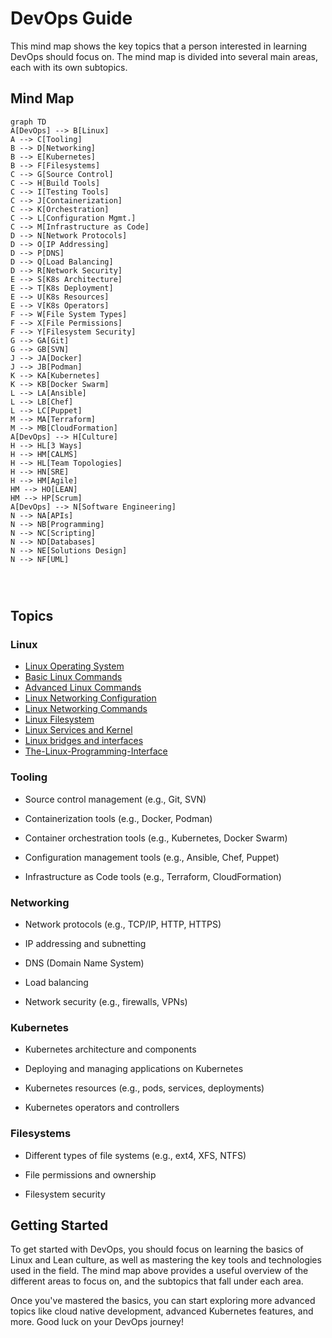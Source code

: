 # DevOps Guide

This mind map shows the key topics that a person interested in learning DevOps should focus on. The mind map is divided into several main areas, each with its own subtopics.

## Mind Map

```mermaid
graph TD
A[DevOps] --> B[Linux]
A --> C[Tooling]
B --> D[Networking]
B --> E[Kubernetes]
B --> F[Filesystems]
C --> G[Source Control]
C --> H[Build Tools]
C --> I[Testing Tools]
C --> J[Containerization]
C --> K[Orchestration]
C --> L[Configuration Mgmt.]
C --> M[Infrastructure as Code]
D --> N[Network Protocols]
D --> O[IP Addressing]
D --> P[DNS]
D --> Q[Load Balancing]
D --> R[Network Security]
E --> S[K8s Architecture]
E --> T[K8s Deployment]
E --> U[K8s Resources]
E --> V[K8s Operators]
F --> W[File System Types]
F --> X[File Permissions]
F --> Y[Filesystem Security]
G --> GA[Git]
G --> GB[SVN]
J --> JA[Docker]
J --> JB[Podman]
K --> KA[Kubernetes]
K --> KB[Docker Swarm]
L --> LA[Ansible]
L --> LB[Chef]
L --> LC[Puppet]
M --> MA[Terraform]
M --> MB[CloudFormation]
A[DevOps] --> H[Culture]
H --> HL[3 Ways]
H --> HM[CALMS]
H --> HL[Team Topologies]
H --> HN[SRE]
H --> HM[Agile]
HM --> HO[LEAN]
HM --> HP[Scrum]
A[DevOps] --> N[Software Engineering]
N --> NA[APIs]
N --> NB[Programming]
N --> NC[Scripting]
N --> ND[Databases]
N --> NE[Solutions Design]
N --> NF[UML]




```


## Topics

### Linux

- [Linux Operating System](https://github.com/lmtrarbach/devops-guide/wiki/Introduction-to-the-Linux-Operating-System)
- [Basic Linux Commands](https://github.com/lmtrarbach/devops-guide/wiki/Basic-Linux-Commands)
- [Advanced Linux Commands](https://github.com/lmtrarbach/devops-guide/wiki/Advanced-Linux-Commands)
- [Linux Networking Configuration](https://github.com/lmtrarbach/devops-guide/wiki/Basic-Network-Configuration)
- [Linux Networking Commands](https://github.com/lmtrarbach/devops-guide/wiki/Linux-Networking-Commands)
- [Linux Filesystem](https://github.com/lmtrarbach/devops-guide/wiki/Filesystem-Hierarchy-Standard)
- [Linux Services and Kernel](https://github.com/lmtrarbach/devops-guide/wiki/Linux-Services)
- [Linux bridges and interfaces](https://github.com/lmtrarbach/devops-guide/wiki/Linux-Bridges-and-Interfaces)
- [The-Linux-Programming-Interface](https://github.com/lmtrarbach/devops-guide/wiki/The-Linux-Programming-Interface)


### Tooling

- Source control management (e.g., Git, SVN)

- Containerization tools (e.g., Docker, Podman)

- Container orchestration tools (e.g., Kubernetes, Docker Swarm)

- Configuration management tools (e.g., Ansible, Chef, Puppet)

- Infrastructure as Code tools (e.g., Terraform, CloudFormation)

### Networking

- Network protocols (e.g., TCP/IP, HTTP, HTTPS)

- IP addressing and subnetting

- DNS (Domain Name System)

- Load balancing

- Network security (e.g., firewalls, VPNs)

### Kubernetes

- Kubernetes architecture and components

- Deploying and managing applications on Kubernetes

- Kubernetes resources (e.g., pods, services, deployments)

- Kubernetes operators and controllers

### Filesystems

- Different types of file systems (e.g., ext4, XFS, NTFS)

- File permissions and ownership

- Filesystem security

## Getting Started

To get started with DevOps, you should focus on learning the basics of Linux and Lean culture, as well as mastering the key tools and technologies used in the field. The mind map above provides a useful overview of the different areas to focus on, and the subtopics that fall under each area.

Once you've mastered the basics, you can start exploring more advanced topics like cloud native development, advanced Kubernetes features, and more. Good luck on your DevOps journey!
